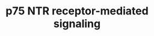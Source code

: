 ---
annotations:
- id: PW:0000169
  parent: signaling pathway
  type: Pathway Ontology
  value: nerve growth factor signaling pathway
authors:
- ReactomeTeam
- DeSl
- Marvin M2
- Eweitz
description: Besides signalling through the tyrosine kinase receptors TRK A, B, and
  C, the mature neurotrophins NGF, BDNF, and NT3/4 signal through their common receptor
  p75NTR. NGF binding to p75NTR activates a number of downstream signalling events
  controlling survival, death, proliferation, and axonogenesis, according to the cellular
  context. p75NTR is devoid of enzymatic activity, and signals by recruiting other
  proteins to its own intracellular domain. p75 interacting proteins include NRIF,
  TRAF2, 4, and 6, NRAGE, necdin, SC1, NADE, RhoA, Rac, ARMS, RIP2, FAP and PLAIDD.
  Here we annotate only the proteins for which a clear involvement in p75NTR signalling
  was demonstrated.<br>A peculiarity of p75NTR is the ability to bind the pro-neurotrophins
  proNGF and proBDNF. Proneurotrophins do not associate with TRK receptors, whereas
  they efficiently signal cell death by apoptosis through p75NTR. The biological action
  of neurotrophins is thus regulated by proteolytic cleavage, with proforms preferentially
  activating p75NTR, mediating apoptosis, and mature forms activating TRK receptors,
  to promote survival. Moreover, the two receptors are utilised to differentially
  modulate neuronal plasticity. For instance, proBDNF-p75NTR signalling  facilitates
  LTD, long term depression, in the hippocampus (Woo NH, et al, 2005), while BDNF-TRKB
  signalling promotes LTP (long term potentiation). Many biological observations indicate  a
  functional interaction between p75NTR and TRKA signaling pathways. <br>  View original
  pathway at [http://www.reactome.org/PathwayBrowser/#DIAGRAM=193704 Reactome].
last-edited: 2021-05-07
organisms:
- Homo sapiens
redirect_from:
- /index.php/Pathway:WP4443
- /instance/WP4443
revision: null
schema-jsonld:
- '@context': https://schema.org/
  '@id': https://wikipathways.github.io/pathways/WP4443.html
  '@type': Dataset
  creator:
    '@type': Organization
    name: WikiPathways
  description: Besides signalling through the tyrosine kinase receptors TRK A, B,
    and C, the mature neurotrophins NGF, BDNF, and NT3/4 signal through their common
    receptor p75NTR. NGF binding to p75NTR activates a number of downstream signalling
    events controlling survival, death, proliferation, and axonogenesis, according
    to the cellular context. p75NTR is devoid of enzymatic activity, and signals by
    recruiting other proteins to its own intracellular domain. p75 interacting proteins
    include NRIF, TRAF2, 4, and 6, NRAGE, necdin, SC1, NADE, RhoA, Rac, ARMS, RIP2,
    FAP and PLAIDD. Here we annotate only the proteins for which a clear involvement
    in p75NTR signalling was demonstrated.<br>A peculiarity of p75NTR is the ability
    to bind the pro-neurotrophins proNGF and proBDNF. Proneurotrophins do not associate
    with TRK receptors, whereas they efficiently signal cell death by apoptosis through
    p75NTR. The biological action of neurotrophins is thus regulated by proteolytic
    cleavage, with proforms preferentially activating p75NTR, mediating apoptosis,
    and mature forms activating TRK receptors, to promote survival. Moreover, the
    two receptors are utilised to differentially modulate neuronal plasticity. For
    instance, proBDNF-p75NTR signalling  facilitates LTD, long term depression, in
    the hippocampus (Woo NH, et al, 2005), while BDNF-TRKB signalling promotes LTP
    (long term potentiation). Many biological observations indicate  a functional
    interaction between p75NTR and TRKA signaling pathways. <br>  View original pathway
    at [http://www.reactome.org/PathwayBrowser/#DIAGRAM=193704 Reactome].
  keywords:
  - (TRKA)
  - AATF
  - 'AATF '
  - 'ABR '
  - 'ADAM17(215-827) '
  - ADP
  - 'AKAP13 '
  - 'APH1A '
  - 'APH1B '
  - 'ARHGDIA '
  - ARHGDIA:NGFR:RTN4R:LINGO1:RTN4,MAG,OMG
  - 'ARHGEF1 '
  - 'ARHGEF10 '
  - 'ARHGEF10L '
  - 'ARHGEF11 '
  - 'ARHGEF12 '
  - 'ARHGEF15 '
  - 'ARHGEF16 '
  - 'ARHGEF17 '
  - 'ARHGEF18 '
  - 'ARHGEF19 '
  - 'ARHGEF2 '
  - 'ARHGEF26 '
  - 'ARHGEF3 '
  - 'ARHGEF33 '
  - 'ARHGEF35 '
  - 'ARHGEF37 '
  - 'ARHGEF38 '
  - 'ARHGEF39 '
  - 'ARHGEF4 '
  - 'ARHGEF40 '
  - 'ARHGEF5 '
  - 'ARHGEF6 '
  - 'ARHGEF7 '
  - 'ARHGEF9 '
  - ATP
  - Active Caspases 2, 3
  - Active N-SMase:Mg2+
  - BAD
  - BCL2L11
  - 'CASP2(170-325) '
  - 'CASP2(2-452) '
  - 'CASP2(348-452) '
  - 'CASP3(1-277) '
  - 'CASP3(176-277) '
  - 'CASP3(29-175) '
  - ChoP
  - 'ECT2 '
  - 'FGD1 '
  - 'FGD2 '
  - 'FGD3 '
  - 'FGD4 '
  - GDP
  - 'GDP '
  - GEFs
  - 'GGC-PalmC-RAC1 '
  - 'GNA13 '
  - GTP
  - 'GTP '
  - H2O
  - 'HDAC1 '
  - 'HDAC2 '
  - 'HDAC3 '
  - Histone deacetylase
  - ICD:TRAF6
  - 'IKBKB '
  - IKBKB dimer
  - 'IRAK1 '
  - IRAK1:MYD88
  - ITGB3BP
  - 'ITGB3BP '
  - 'ITSN1 '
  - IkB(alpha):NF-kB
  - K63 linked
  - 'K63polyUb-TRAF6 '
  - 'KALRN '
  - LINGO1
  - 'LINGO1 '
  - 'MAG '
  - MAGED1
  - 'MAGED1 '
  - MAPK8
  - MCF2
  - 'MCF2 '
  - 'MCF2L '
  - 'MYD88 '
  - MYD88 dimer
  - Mg2+
  - 'Mg2+ '
  - N-acylsphingosine
  - 'NCSTN '
  - 'NET1 '
  - NF-kB:p75NTR
  - 'NFKB1(1-433) '
  - NFKB1(1-433):RELA
  - 'NFKBIA '
  - 'NGEF '
  - NGF
  - 'NGF '
  - NGF processing
  - 'NGF(19-241) '
  - NGF:p75NTR:NADE
  - NGF:p75NTR:NRAGE
  - NGF:p75NTR:PRDM4
  - NGF:p75NTR:RIP2
  - NGF:p75NTR:sortilin
  - NGFR
  - 'NGFR '
  - NGFR(251-272)
  - NGFR(251-427)
  - NGFR(273-427)
  - 'NGFR(273-427) '
  - NGFR(29-250)
  - NGFR:RTN4R
  - NGFR:RTN4R:LINGO1
  - NGFR:RTN4R:LINGO1:RTN4,MAG,OMG
  - NGFRAP1
  - 'NGFRAP1 '
  - NRIF:Sequestosome
  - 'OBSCN '
  - 'OMG '
  - 'PLEKHG2 '
  - 'PLEKHG5 '
  - PRDM4
  - 'PRDM4 '
  - PRDM4:Histone
  - 'PREX1 '
  - PRKCI
  - 'PRKCI '
  - 'PSEN1(1-298) '
  - 'PSEN1(299-467) '
  - 'PSEN2(1-297) '
  - 'PSEN2(298-448) '
  - 'PSENEN '
  - Procaspases 2, 3
  - RAC1:GDP
  - RAC1:GTP
  - 'RASGRF2 '
  - 'RELA '
  - 'RHOA '
  - RHOA:GDP
  - RHOA:GDP:ARHGDIA
  - RHOA:GDP:ARHGDIA:NGFR
  - RHOA:GDP:ARHGDIA:NGFR:NGF
  - RHOA:GDP:ARHGDIA:NGFR:RTN4R:LINGO1:RTN4,MAG,OMG
  - RHOA:GTP
  - RIPK2
  - 'RIPK2 '
  - 'RPS27A(1-76) '
  - 'RTN4 '
  - RTN4,MAG,OMG
  - RTN4R multimer
  - 'RTN4R multimer '
  - SMPD2
  - 'SMPD2 '
  - 'SORCS3(?-?) '
  - 'SOS1 '
  - 'SOS2 '
  - SPHM
  - SQSTM1
  - 'SQSTM1 '
  - Signaling by NTRK1
  - 'TIAM1 '
  - 'TIAM2 '
  - TRAF6
  - 'TRAF6 '
  - TRAF6 homotrimer
  - 'TRIO '
  - 'UBA52(1-76) '
  - 'UBB(1-76) '
  - 'UBB(153-228) '
  - 'UBB(77-152) '
  - 'UBC(1-76) '
  - 'UBC(153-228) '
  - 'UBC(229-304) '
  - 'UBC(305-380) '
  - 'UBC(381-456) '
  - 'UBC(457-532) '
  - 'UBC(533-608) '
  - 'UBC(609-684) '
  - 'UBC(77-152) '
  - Ub
  - Ubiquitinated
  - Ubiquitinated NRIF
  - 'VAV1 '
  - 'VAV2 '
  - 'VAV3 '
  - 'YWHAE '
  - YWHAE dimer
  - 'Zn2+ '
  - complex
  - deacetylase
  - gamma-secretase
  - homodimer
  - homodimer:p75NTR
  - ligand:p75NTR:IRAK1:MYD88
  - ligand:p75NTR:NADE:14-3-3epsilon
  - ligand:p75NTR:NRAGE:CHE1
  - ligand:p75NTR:NRIF
  - ligand:p75NTR:NRIF:TRAF6
  - ligand:p75NTR:Phospho-IRAK1:MYD88:TRAF6
  - ligand:p75NTR:Phospho-IRAK1:TRAF6
  - ligand:p75NTR:Phospho-IRAK1:TRAF6:p62
  - ligand:p75NTR:Phospho-IRAK1:TRAF6:p62:IKK-beta
  - ligand:p75NTR:Phospho-IRAK1:TRAF6:p62:Phospho-IKK-beta
  - ligand:p75NTR:Phospho-IRAK1:TRAF6:p62:aPKCi
  - ligand:p75NTR:Phospho-IRAK1:polyubiquitinated TRAF6:p62
  - ligand:p75NTR:p-IRAK1:MYD88
  - mature NGF
  - mature beta-NGF
  - p-S,T-ADAM17(215-827):Zn2+
  - 'p-S,T-IRAK1 '
  - 'p-S,T-IRAK1-1 '
  - p-S128-BAD
  - 'p-S177,S181-IKBKB '
  - p-S32,S36-NFKBIA
  - 'p-S32,S36-NFKBIA '
  - p-S65-BCL2L11
  - p-T,Y-MAPK8
  - p75NTR:sortilin
  - phospho-IkB
  - polyubiquitin chain
  - pro-beta
  - pro-beta-NGF
  - unknown kinase
  license: CC0
  name: p75 NTR receptor-mediated signaling
seo: CreativeWork
title: p75 NTR receptor-mediated signaling
wpid: WP4443
---